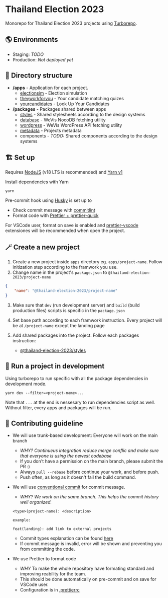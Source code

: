 # Thailand Election 2023

Monorepo for Thailand Election 2023 projects using [Turborepo](https://turbo.build/repo).

## 🌎 Environments

- Staging: _TODO_
- Production: _Not deployed yet_

## 🍱 Directory structure

- **/apps** - Application for each project.
  - [electionsim](apps/electionsim) - Election simulation
  - [theyworkforyou](apps/theyworkforyou) - Your candidate matching quizes
  - [yourcandidates](apps/yourcandidates) - Look Up Your Candidates
- **/packages** - Packages shared between apps
  - [styles](packages/styles) - Shared stylesheets according to the design systems
  - [database](packages/database) - WeVis NocoDB fetching utility
  - [wordpress](packages/wordpress) - WeVis WordPress API fetching utility
  - [metadata](packages/metadata) - Projects metadata
  - components - _TODO:_ Shared components according to the design systems

## 🏗️ Set up

Requires [NodeJS](https://nodejs.org/en/) (v18 LTS is recommended) and [Yarn v1](https://classic.yarnpkg.com/lang/en/)

Install dependencies with Yarn

```shell
yarn
```

Pre-commit hook using [Husky](https://typicode.github.io/husky) is set up to

- Check commit message with [commitlint](https://commitlint.js.org/)
- Format code with [Prettier + prettier-quick](https://prettier.io/docs/en/precommit.html)

For VSCode user, format on save is enabled and [prettier-vscode](https://marketplace.visualstudio.com/items?itemName=esbenp.prettier-vscode) extensiones will be recommended when open the project.

## 🪄 Create a new project

1. Create a new project inside `apps` directory eg. `apps/project-name`. Follow initization step according to the framwork you use.
2. Change name in the project's `package.json` to `@thailand-election-2023/project-name`

```json
{
	"name": "@thailand-election-2023/project-name"
}
```

3. Make sure that `dev` (run development server) and `build` (build production files) scripts is specific in the `package.json`

4. Set base path according to each framwork instruction. Every project will be at `/project-name` except the landing page

5. Add shared packages into the project. Follow each packages instruction:

   - [@thailand-election-2023/styles](packages/styles)

## 👟 Run a project in development

Using turborepo to run specific with all the package dependencies in development mode.

```
yarn dev --filter=<project-name>...
```

Note that `...` at the end is nessesary to run dependencies script as well. Without filter, every apps and packages will be run.

## 🙌 Contributing guideline

- We will use trunk-based development: Everyone will work on the main branch
  - _WHY? Continueus integration reduce merge conflic and make sure that everyone is using the newest codebase_
  - If you don't have a permission on the main branch, please submit the PR :)
  - Always `pull --rebase` before continue your work, and before push.
  - Push often, as long as it doesn't fail the build command.
- We will use [conventional commit](https://www.conventionalcommits.org/en/v1.0.0/) for commit message.

  - _WHY? We work on the same branch. This helps the commit history well organized._

  ```
  <type>(project-name): <description>

  example:

  feat(landing): add link to external projects
  ```

  - Commit types explanation can be found [here](https://github.com/pvdlg/conventional-changelog-metahub#commit-types)
  - If commit message is invalid, error will be shown and preventing you from committing the code.

- We use Prettier to format code
  - _WHY_ To make the whole repository have formating standard and improving reability for the team.
  - This should be done automatically on pre-commit and on save for VSCode user.
  - Configuration is in [.prettierrc](.prettierrc)
